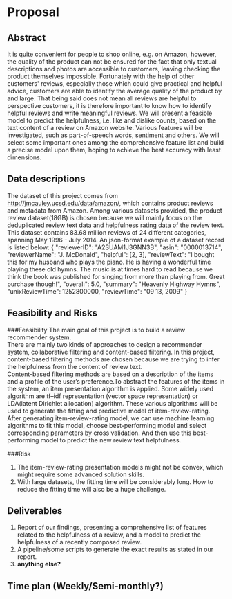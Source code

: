 # Proposal

## Abstract
It is quite convenient for people to shop online, e.g. on Amazon, however, the quality of the product can not be ensured for the fact that only textual descriptions and photos are accessible to customers, leaving checking the product themselves impossible. Fortunately with the help of other customers' reviews, especially those which could give practical and helpful advice, customers are able to identify the average quality of the product by and large. That being said does not mean all reviews are helpful to perspective customers, it is therefore important to know how to identify helpful reviews and write meaningful reviews. We will present a feasible model to predict the helpfulness, i.e. like and dislike counts, based on the text content of a review on Amazon website. Various features will be investigated, such as part-of-speech words, sentiment and others. We will select some important ones among the comprehensive feature list and build a precise model upon them, hoping to achieve the best accuracy with least dimensions.


## Data descriptions
The dataset of this project comes from http://jmcauley.ucsd.edu/data/amazon/, which contains product reviews and metadata from Amazon. Among various datasets provided, the product review dataset(18GB) is chosen because we will mainly focus on the deduplicated review text data and helpfulness rating data of the review text. This dataset contains 83.68 million reviews of 24 different categories, spanning May 1996 - July 2014. An json-format example of a dataset record is listed below:
{
  "reviewerID": "A2SUAM1J3GNN3B",
  "asin": "0000013714",
  "reviewerName": "J. McDonald",
  "helpful": [2, 3],
  "reviewText": "I bought this for my husband who plays the piano.  He is having a wonderful time playing these old hymns.  The music  is at times hard to read because we think the book was published for singing from more than playing from.  Great purchase though!",
  "overall": 5.0,
  "summary": "Heavenly Highway Hymns",
  "unixReviewTime": 1252800000,
  "reviewTime": "09 13, 2009"
}


## Feasibility and Risks
###Feasibility
The main goal of this project is to build a review recommender system.   
There are mainly two kinds of approaches to design a recommender system, collaborative filtering and content-based filtering. In this project, content-based filtering methods are chosen because we are trying to infer the helpfulness from the content of review text.  
Content-based filtering methods are based on a description of the items and a profile of the user’s preference.To abstract the features of the items in the system, an item presentation algorithm is applied. Some widely used algorithm are tf–idf representation (vector space representation) or LDA(latent Dirichlet allocation) algorithm. These various algorithms will be used to generate the fitting and predictive model of item-review-rating.
After generating item-review-rating model, we can use machine learning algorithms to fit this model, choose best-performing model and select corresponding parameters by cross validation. And then use this best-performing model to predict the new review text helpfulness.

###Risk
1. The item-review-rating presentation models might not be convex, which might require some advanced solution skills.
2. With large datasets, the fitting time will be considerably long. How to reduce the fitting time will also be a huge challenge.


## Deliverables
1. Report of our findings, presenting a comprehensive list of features related to the helpfulness of a review, and a model to predict the helpfulness of a recently composed review.
2. A pipeline/some scripts to generate the exact results as stated in our report.
3. **anything else?**


## Time plan (**Weekly/Semi-monthly?**)
